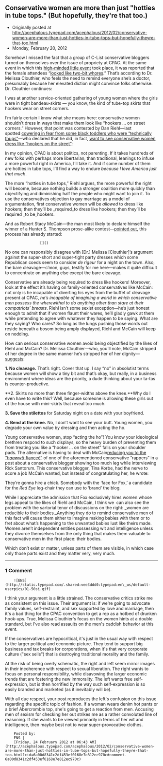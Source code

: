 ## Conservative women are more than just "hotties in tube tops." (But hopefully, they're that too.)

 * Originally posted at http://acephalous.typepad.com/acephalous/2012/02/conservative-women-are-more-than-just-hotties-in-tube-tops-but-hopefully-theyre-that-too.html
 * Monday, February 20, 2012



Somehow I missed the fact that a group of C-List conservative bloggers turned on themselves over the issue of propriety at CPAC. At the same event in which this [high-minded little event](http://www.lawyersgunsmoneyblog.com/2012/02/to-the-list-of-items-which-are-always-excellent-ideas) took place, it was reported that the female attendees “[looked like two-bit whores](http://melissablogs.com/2012/02/14/cpac-the-jersey-shore-ification-of-our-young-people/).” That’s according to Dr. Melissa Clouthier, who feels the need to remind everyone she’s a doctor, presumably because her elevated diction might convince folks otherwise. Dr. Clouthier continues:

I was at another service-oriented gathering of young women where the girls were in tight bandeau-skirts — you know, the kind of tube-top skirts that hookers wear on street corners.

I’m fairly certain I know what she means here: conservative women shouldn’t dress in ways that make them look like “hookers … on street corners.” However, that point was contested by Dan Riehl—last spotted [cowering in fear from some black toddlers who were “technically thugs”](http://acephalous.typepad.com/acephalous/2009/09/language-is-revealing-that-dan-riehl-is-a-racist.html)—who declared that he did, in fact, [want to see conservative women dress like “hookers on the street”](http://www.riehlworldview.com/carnivorous\_conservative/2012/02/ma-and-pa-cpac-with-melissa-and-erick.html):

In my opinion, CPAC is about politics, not parenting. If it takes hundreds of new folks with perhaps more libertarian, than traditional, leanings to infuse a more powerful right in America, I’ll take it. And if some number of them are hotties in tube tops, I’ll find a way to endure _because I love America just that much_.

The more “hotties in tube tops,” Riehl argues, the more powerful the right will become, because nothing builds a stronger coalition more quickly than objectifying and diminishing half the people who might want to join it. To use the conservatives objection to gay marriage as a model of argumentation, first conservative women will be _allowed_ to dress like hookers; then they’ll be _required_to dress like hookers; then they’ll be required _to be_hookers.

And as Robert Stacy McCain—the man most likely to declare himself the winner of a Hunter S. Thompson prose-alike contest—[pointed out](http://theothermccain.com/2012/02/14/codys-totally-excellent-cpac/), this process has already started:

		

					[]()
			

No one can responsibly disagree with [Dr.] Melissa [Clouthier]’s argument against the super-short and super-tight party dresses which some Republican coeds seem to consider _de rigeur_ for a night on the town. Also, the bare cleavage—c’mon, guys, testify for me here—makes it quite difficult to concentrate on anything else except the bare cleavage.

Conservative are already being required to dress like hookers! Moreover, look at the effect it’s having on family-oriented conservatives like McCain: not only is he incapable of diverting his eyes from the buffet of cleavage present at CPAC, _he’s incapable of imagining a world in which conservative men possess the wherewithal to do anything other than stare at their compatriots’ breasts_. Riehl isn’t some sexist exception—he’s just honest enough to admit that if women flaunt their wares, he’ll gladly gawk at them while pretending to agree with whatever they happen to be saying. What are they saying? Who cares? So long as the lungs pushing those words out reside beneath a bosom being amply displayed, Riehl and McCain will keep on nodding.

How can serious conservative women avoid being objectified by the likes of Riehl and McCain? Dr. Melissa Clouthier—who, you’ll note, McCain stripped of her degree in the same manner he’s stripped her of her dignity—[suggests](http://melissablogs.com/2012/02/14/cpac-the-jersey-shore-ification-of-our-young-people/):

**1. No cleavage.** That’s right. Cover that up. I say “no” in absolutist terms because women will show a tiny bit and that’s okay, but really, in a business environment where ideas are the priority, a dude thinking about your ta-tas is counter-productive.

**2. Skirts no more than three finger-widths above the knee.**Why do I even have to write this? Well, because someone is allowing these girls out of the house with mini-skirts that reveal too much.

**3. Save the stilettos** for Saturday night on a date with your boyfriend.

**4. Bend at the knee.** No, I don’t want to see your butt. Young women, you degrade your own value by dressing and then acting the ho.

Young conservative women, stop “acting the ho”! You know your ideological brethren respond to such displays, so the heavy burden of preventing them from treating you like a “hooker … on the street” falls on your shoulder pads. The alternative is having to deal with McCain[reducing you to the “_haawwtt_ fianceé”](http://theothermccain.com/2012/02/16/who-wants-to-see-tina-korbes-thighs/) of one of the aforementioned conservative “rappers” in a post about a conservative blogger showing too much leg while interviewing Rick Santorum. This conservative blogger, Tina Korbe, had the nerve to score a job McCain wanted, but instead of congratulating her, he wrote:

They’re gonna hire a chick. Somebody with the ‘face for Fox,’ a candidate for the _Red Eye_ leg-chair they can use to ‘brand’ the blog.

While I appreciate the admission that Fox exclusively hires women whose legs appeal to the likes of Riehl and McCain, I think we  can also see the problem with the sartorial tenor of discussions on the right: _women are reducible to their bodies._Anything they do to remind conservative men of this fact will cause them either to imagine making babies with them or to fret about what’s happening to the unwanted babies lust like theirs made. Women aren’t independent entities possessing wit and intelligence unless they divorce themselves from the only thing that makes them valuable to conservative men in the first place: their bodies.

Which don’t exist or matter, unless parts of them are visible, in which case only those parts exist and they matter very, very much.

			

* * *

### 1 Comment 

		

                
[]()

	

		![ENS](http://static.typepad.com/.shared:vee3ddd0:typepad:en\_us/default-userpics/01-50si.gif)
	

	

		

I think your argument is a little strained.  The conservative critics strike me as consistent on this issue.  Their argument is:  if we're going to advocate family values, self-restraint, and sex supported by love and marriage, then it's a bad thing for the CPAC convention to get a rep as a hotbed of drunken hook-ups.  True, Melissa Clouthier's focus on the women hints at a double standard, but I've also read assaults on the men's caddish behavior at this event.     

If the conservatives are hypocritical, it's just in the usual way with respect to the larger political and economic picture.  They tend to support big business and tax breaks for corporations, when it's that very corporate culture ("sex sells") that is destroying traditional morality and the family.

At the risk of being overly schematic, the right and left seem mirror images in their incoherence with respect to sexual liberation.  The right wants to focus on personal responsibility, while disavowing the larger economic trends that are fostering the new immorality.  The left wants free self-expression, but is then horrified by the way such self-expression is so easily branded and marketed (as it inevitably will be).  

With all due respect, your post reproduces the left's confusion on this issue regarding the specific topic of fashion.  If a woman wears denim hot pants or a brief Abercrombie top, she's going to get a reaction from men.  Accusing men of sexism for checking her out strikes me as a rather convoluted line of reasoning.  If she wants to be viewed primarily in terms of her wit and intelligence, then maybe best not to wear super-provocative clothes.  

	

		Posted by:
		ENS |
		[Friday, 24 February 2012 at 06:43 AM](http://acephalous.typepad.com/acephalous/2012/02/conservative-women-are-more-than-just-hotties-in-tube-tops-but-hopefully-theyre-that-too.html?cid=6a00d8341c2df453ef0168e7e812ec970c#comment-6a00d8341c2df453ef0168e7e812ec970c)

		

        